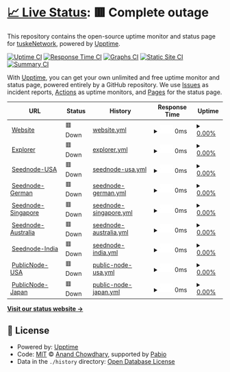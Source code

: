 # [📈 Live Status](https://uptime.tuske.network): <!--live status--> **🟥 Complete outage**

This repository contains the open-source uptime monitor and status page for [tuskeNetwork](https://tuske.network), powered by [Upptime](https://github.com/upptime/upptime).

[![Uptime CI](https://github.com/tuskeNetwork/tuskeUptime/workflows/Uptime%20CI/badge.svg)](https://github.com/tuskeNetwork/tuskeUptime/actions?query=workflow%3A%22Uptime+CI%22)
[![Response Time CI](https://github.com/tuskeNetwork/tuskeUptime/workflows/Response%20Time%20CI/badge.svg)](https://github.com/tuskeNetwork/tuskeUptime/actions?query=workflow%3A%22Response+Time+CI%22)
[![Graphs CI](https://github.com/tuskeNetwork/tuskeUptime/workflows/Graphs%20CI/badge.svg)](https://github.com/tuskeNetwork/tuskeUptime/actions?query=workflow%3A%22Graphs+CI%22)
[![Static Site CI](https://github.com/tuskeNetwork/tuskeUptime/workflows/Static%20Site%20CI/badge.svg)](https://github.com/tuskeNetwork/tuskeUptime/actions?query=workflow%3A%22Static+Site+CI%22)
[![Summary CI](https://github.com/tuskeNetwork/tuskeUptime/workflows/Summary%20CI/badge.svg)](https://github.com/tuskeNetwork/tuskeUptime/actions?query=workflow%3A%22Summary+CI%22)

With [Upptime](https://upptime.js.org), you can get your own unlimited and free uptime monitor and status page, powered entirely by a GitHub repository. We use [Issues](https://github.com/tuskeNetwork/tuskeUptime/issues) as incident reports, [Actions](https://github.com/tuskeNetwork/tuskeUptime/actions) as uptime monitors, and [Pages](https://uptime.tuske.network) for the status page.

<!--start: status pages-->
<!-- This summary is generated by Upptime (https://github.com/upptime/upptime) -->
<!-- Do not edit this manually, your changes will be overwritten -->
<!-- prettier-ignore -->
| URL | Status | History | Response Time | Uptime |
| --- | ------ | ------- | ------------- | ------ |
| <img alt="" src="https://icons.duckduckgo.com/ip3/tuske.network.ico" height="13"> [Website](https://tuske.network) | 🟥 Down | [website.yml](https://github.com/tuskeNetwork/tuskeUptime/commits/HEAD/history/website.yml) | <details><summary><img alt="Response time graph" src="./graphs/website/response-time-week.png" height="20"> 0ms</summary><br><a href="https://uptime.tuske.network/history/website"><img alt="Response time 582" src="https://img.shields.io/endpoint?url=https%3A%2F%2Fraw.githubusercontent.com%2FtuskeNetwork%2FtuskeUptime%2FHEAD%2Fapi%2Fwebsite%2Fresponse-time.json"></a><br><a href="https://uptime.tuske.network/history/website"><img alt="24-hour response time 0" src="https://img.shields.io/endpoint?url=https%3A%2F%2Fraw.githubusercontent.com%2FtuskeNetwork%2FtuskeUptime%2FHEAD%2Fapi%2Fwebsite%2Fresponse-time-day.json"></a><br><a href="https://uptime.tuske.network/history/website"><img alt="7-day response time 0" src="https://img.shields.io/endpoint?url=https%3A%2F%2Fraw.githubusercontent.com%2FtuskeNetwork%2FtuskeUptime%2FHEAD%2Fapi%2Fwebsite%2Fresponse-time-week.json"></a><br><a href="https://uptime.tuske.network/history/website"><img alt="30-day response time 0" src="https://img.shields.io/endpoint?url=https%3A%2F%2Fraw.githubusercontent.com%2FtuskeNetwork%2FtuskeUptime%2FHEAD%2Fapi%2Fwebsite%2Fresponse-time-month.json"></a><br><a href="https://uptime.tuske.network/history/website"><img alt="1-year response time 582" src="https://img.shields.io/endpoint?url=https%3A%2F%2Fraw.githubusercontent.com%2FtuskeNetwork%2FtuskeUptime%2FHEAD%2Fapi%2Fwebsite%2Fresponse-time-year.json"></a></details> | <details><summary><a href="https://uptime.tuske.network/history/website">0.00%</a></summary><a href="https://uptime.tuske.network/history/website"><img alt="All-time uptime 80.46%" src="https://img.shields.io/endpoint?url=https%3A%2F%2Fraw.githubusercontent.com%2FtuskeNetwork%2FtuskeUptime%2FHEAD%2Fapi%2Fwebsite%2Fuptime.json"></a><br><a href="https://uptime.tuske.network/history/website"><img alt="24-hour uptime 0.00%" src="https://img.shields.io/endpoint?url=https%3A%2F%2Fraw.githubusercontent.com%2FtuskeNetwork%2FtuskeUptime%2FHEAD%2Fapi%2Fwebsite%2Fuptime-day.json"></a><br><a href="https://uptime.tuske.network/history/website"><img alt="7-day uptime 0.00%" src="https://img.shields.io/endpoint?url=https%3A%2F%2Fraw.githubusercontent.com%2FtuskeNetwork%2FtuskeUptime%2FHEAD%2Fapi%2Fwebsite%2Fuptime-week.json"></a><br><a href="https://uptime.tuske.network/history/website"><img alt="30-day uptime 1.38%" src="https://img.shields.io/endpoint?url=https%3A%2F%2Fraw.githubusercontent.com%2FtuskeNetwork%2FtuskeUptime%2FHEAD%2Fapi%2Fwebsite%2Fuptime-month.json"></a><br><a href="https://uptime.tuske.network/history/website"><img alt="1-year uptime 80.46%" src="https://img.shields.io/endpoint?url=https%3A%2F%2Fraw.githubusercontent.com%2FtuskeNetwork%2FtuskeUptime%2FHEAD%2Fapi%2Fwebsite%2Fuptime-year.json"></a></details>
| <img alt="" src="https://icons.duckduckgo.com/ip3/explorer.tuske.network.ico" height="13"> [Explorer](https://explorer.tuske.network) | 🟥 Down | [explorer.yml](https://github.com/tuskeNetwork/tuskeUptime/commits/HEAD/history/explorer.yml) | <details><summary><img alt="Response time graph" src="./graphs/explorer/response-time-week.png" height="20"> 0ms</summary><br><a href="https://uptime.tuske.network/history/explorer"><img alt="Response time 479" src="https://img.shields.io/endpoint?url=https%3A%2F%2Fraw.githubusercontent.com%2FtuskeNetwork%2FtuskeUptime%2FHEAD%2Fapi%2Fexplorer%2Fresponse-time.json"></a><br><a href="https://uptime.tuske.network/history/explorer"><img alt="24-hour response time 0" src="https://img.shields.io/endpoint?url=https%3A%2F%2Fraw.githubusercontent.com%2FtuskeNetwork%2FtuskeUptime%2FHEAD%2Fapi%2Fexplorer%2Fresponse-time-day.json"></a><br><a href="https://uptime.tuske.network/history/explorer"><img alt="7-day response time 0" src="https://img.shields.io/endpoint?url=https%3A%2F%2Fraw.githubusercontent.com%2FtuskeNetwork%2FtuskeUptime%2FHEAD%2Fapi%2Fexplorer%2Fresponse-time-week.json"></a><br><a href="https://uptime.tuske.network/history/explorer"><img alt="30-day response time 0" src="https://img.shields.io/endpoint?url=https%3A%2F%2Fraw.githubusercontent.com%2FtuskeNetwork%2FtuskeUptime%2FHEAD%2Fapi%2Fexplorer%2Fresponse-time-month.json"></a><br><a href="https://uptime.tuske.network/history/explorer"><img alt="1-year response time 479" src="https://img.shields.io/endpoint?url=https%3A%2F%2Fraw.githubusercontent.com%2FtuskeNetwork%2FtuskeUptime%2FHEAD%2Fapi%2Fexplorer%2Fresponse-time-year.json"></a></details> | <details><summary><a href="https://uptime.tuske.network/history/explorer">0.00%</a></summary><a href="https://uptime.tuske.network/history/explorer"><img alt="All-time uptime 80.46%" src="https://img.shields.io/endpoint?url=https%3A%2F%2Fraw.githubusercontent.com%2FtuskeNetwork%2FtuskeUptime%2FHEAD%2Fapi%2Fexplorer%2Fuptime.json"></a><br><a href="https://uptime.tuske.network/history/explorer"><img alt="24-hour uptime 0.00%" src="https://img.shields.io/endpoint?url=https%3A%2F%2Fraw.githubusercontent.com%2FtuskeNetwork%2FtuskeUptime%2FHEAD%2Fapi%2Fexplorer%2Fuptime-day.json"></a><br><a href="https://uptime.tuske.network/history/explorer"><img alt="7-day uptime 0.00%" src="https://img.shields.io/endpoint?url=https%3A%2F%2Fraw.githubusercontent.com%2FtuskeNetwork%2FtuskeUptime%2FHEAD%2Fapi%2Fexplorer%2Fuptime-week.json"></a><br><a href="https://uptime.tuske.network/history/explorer"><img alt="30-day uptime 1.38%" src="https://img.shields.io/endpoint?url=https%3A%2F%2Fraw.githubusercontent.com%2FtuskeNetwork%2FtuskeUptime%2FHEAD%2Fapi%2Fexplorer%2Fuptime-month.json"></a><br><a href="https://uptime.tuske.network/history/explorer"><img alt="1-year uptime 80.46%" src="https://img.shields.io/endpoint?url=https%3A%2F%2Fraw.githubusercontent.com%2FtuskeNetwork%2FtuskeUptime%2FHEAD%2Fapi%2Fexplorer%2Fuptime-year.json"></a></details>
| <img alt="" src="https://icons.duckduckgo.com/ip3/null.ico" height="13"> [Seednode-USA](us.tuske.network) | 🟥 Down | [seednode-usa.yml](https://github.com/tuskeNetwork/tuskeUptime/commits/HEAD/history/seednode-usa.yml) | <details><summary><img alt="Response time graph" src="./graphs/seednode-usa/response-time-week.png" height="20"> 0ms</summary><br><a href="https://uptime.tuske.network/history/seednode-usa"><img alt="Response time 81" src="https://img.shields.io/endpoint?url=https%3A%2F%2Fraw.githubusercontent.com%2FtuskeNetwork%2FtuskeUptime%2FHEAD%2Fapi%2Fseednode-usa%2Fresponse-time.json"></a><br><a href="https://uptime.tuske.network/history/seednode-usa"><img alt="24-hour response time 0" src="https://img.shields.io/endpoint?url=https%3A%2F%2Fraw.githubusercontent.com%2FtuskeNetwork%2FtuskeUptime%2FHEAD%2Fapi%2Fseednode-usa%2Fresponse-time-day.json"></a><br><a href="https://uptime.tuske.network/history/seednode-usa"><img alt="7-day response time 0" src="https://img.shields.io/endpoint?url=https%3A%2F%2Fraw.githubusercontent.com%2FtuskeNetwork%2FtuskeUptime%2FHEAD%2Fapi%2Fseednode-usa%2Fresponse-time-week.json"></a><br><a href="https://uptime.tuske.network/history/seednode-usa"><img alt="30-day response time 0" src="https://img.shields.io/endpoint?url=https%3A%2F%2Fraw.githubusercontent.com%2FtuskeNetwork%2FtuskeUptime%2FHEAD%2Fapi%2Fseednode-usa%2Fresponse-time-month.json"></a><br><a href="https://uptime.tuske.network/history/seednode-usa"><img alt="1-year response time 81" src="https://img.shields.io/endpoint?url=https%3A%2F%2Fraw.githubusercontent.com%2FtuskeNetwork%2FtuskeUptime%2FHEAD%2Fapi%2Fseednode-usa%2Fresponse-time-year.json"></a></details> | <details><summary><a href="https://uptime.tuske.network/history/seednode-usa">0.00%</a></summary><a href="https://uptime.tuske.network/history/seednode-usa"><img alt="All-time uptime 78.32%" src="https://img.shields.io/endpoint?url=https%3A%2F%2Fraw.githubusercontent.com%2FtuskeNetwork%2FtuskeUptime%2FHEAD%2Fapi%2Fseednode-usa%2Fuptime.json"></a><br><a href="https://uptime.tuske.network/history/seednode-usa"><img alt="24-hour uptime 0.00%" src="https://img.shields.io/endpoint?url=https%3A%2F%2Fraw.githubusercontent.com%2FtuskeNetwork%2FtuskeUptime%2FHEAD%2Fapi%2Fseednode-usa%2Fuptime-day.json"></a><br><a href="https://uptime.tuske.network/history/seednode-usa"><img alt="7-day uptime 0.00%" src="https://img.shields.io/endpoint?url=https%3A%2F%2Fraw.githubusercontent.com%2FtuskeNetwork%2FtuskeUptime%2FHEAD%2Fapi%2Fseednode-usa%2Fuptime-week.json"></a><br><a href="https://uptime.tuske.network/history/seednode-usa"><img alt="30-day uptime 1.38%" src="https://img.shields.io/endpoint?url=https%3A%2F%2Fraw.githubusercontent.com%2FtuskeNetwork%2FtuskeUptime%2FHEAD%2Fapi%2Fseednode-usa%2Fuptime-month.json"></a><br><a href="https://uptime.tuske.network/history/seednode-usa"><img alt="1-year uptime 78.32%" src="https://img.shields.io/endpoint?url=https%3A%2F%2Fraw.githubusercontent.com%2FtuskeNetwork%2FtuskeUptime%2FHEAD%2Fapi%2Fseednode-usa%2Fuptime-year.json"></a></details>
| <img alt="" src="https://icons.duckduckgo.com/ip3/null.ico" height="13"> [Seednode-German](de.tuske.network) | 🟥 Down | [seednode-german.yml](https://github.com/tuskeNetwork/tuskeUptime/commits/HEAD/history/seednode-german.yml) | <details><summary><img alt="Response time graph" src="./graphs/seednode-german/response-time-week.png" height="20"> 0ms</summary><br><a href="https://uptime.tuske.network/history/seednode-german"><img alt="Response time 140" src="https://img.shields.io/endpoint?url=https%3A%2F%2Fraw.githubusercontent.com%2FtuskeNetwork%2FtuskeUptime%2FHEAD%2Fapi%2Fseednode-german%2Fresponse-time.json"></a><br><a href="https://uptime.tuske.network/history/seednode-german"><img alt="24-hour response time 0" src="https://img.shields.io/endpoint?url=https%3A%2F%2Fraw.githubusercontent.com%2FtuskeNetwork%2FtuskeUptime%2FHEAD%2Fapi%2Fseednode-german%2Fresponse-time-day.json"></a><br><a href="https://uptime.tuske.network/history/seednode-german"><img alt="7-day response time 0" src="https://img.shields.io/endpoint?url=https%3A%2F%2Fraw.githubusercontent.com%2FtuskeNetwork%2FtuskeUptime%2FHEAD%2Fapi%2Fseednode-german%2Fresponse-time-week.json"></a><br><a href="https://uptime.tuske.network/history/seednode-german"><img alt="30-day response time 0" src="https://img.shields.io/endpoint?url=https%3A%2F%2Fraw.githubusercontent.com%2FtuskeNetwork%2FtuskeUptime%2FHEAD%2Fapi%2Fseednode-german%2Fresponse-time-month.json"></a><br><a href="https://uptime.tuske.network/history/seednode-german"><img alt="1-year response time 140" src="https://img.shields.io/endpoint?url=https%3A%2F%2Fraw.githubusercontent.com%2FtuskeNetwork%2FtuskeUptime%2FHEAD%2Fapi%2Fseednode-german%2Fresponse-time-year.json"></a></details> | <details><summary><a href="https://uptime.tuske.network/history/seednode-german">0.00%</a></summary><a href="https://uptime.tuske.network/history/seednode-german"><img alt="All-time uptime 79.77%" src="https://img.shields.io/endpoint?url=https%3A%2F%2Fraw.githubusercontent.com%2FtuskeNetwork%2FtuskeUptime%2FHEAD%2Fapi%2Fseednode-german%2Fuptime.json"></a><br><a href="https://uptime.tuske.network/history/seednode-german"><img alt="24-hour uptime 0.00%" src="https://img.shields.io/endpoint?url=https%3A%2F%2Fraw.githubusercontent.com%2FtuskeNetwork%2FtuskeUptime%2FHEAD%2Fapi%2Fseednode-german%2Fuptime-day.json"></a><br><a href="https://uptime.tuske.network/history/seednode-german"><img alt="7-day uptime 0.00%" src="https://img.shields.io/endpoint?url=https%3A%2F%2Fraw.githubusercontent.com%2FtuskeNetwork%2FtuskeUptime%2FHEAD%2Fapi%2Fseednode-german%2Fuptime-week.json"></a><br><a href="https://uptime.tuske.network/history/seednode-german"><img alt="30-day uptime 1.38%" src="https://img.shields.io/endpoint?url=https%3A%2F%2Fraw.githubusercontent.com%2FtuskeNetwork%2FtuskeUptime%2FHEAD%2Fapi%2Fseednode-german%2Fuptime-month.json"></a><br><a href="https://uptime.tuske.network/history/seednode-german"><img alt="1-year uptime 79.77%" src="https://img.shields.io/endpoint?url=https%3A%2F%2Fraw.githubusercontent.com%2FtuskeNetwork%2FtuskeUptime%2FHEAD%2Fapi%2Fseednode-german%2Fuptime-year.json"></a></details>
| <img alt="" src="https://icons.duckduckgo.com/ip3/null.ico" height="13"> [Seednode-Singapore](sg.tuske.network) | 🟥 Down | [seednode-singapore.yml](https://github.com/tuskeNetwork/tuskeUptime/commits/HEAD/history/seednode-singapore.yml) | <details><summary><img alt="Response time graph" src="./graphs/seednode-singapore/response-time-week.png" height="20"> 0ms</summary><br><a href="https://uptime.tuske.network/history/seednode-singapore"><img alt="Response time 216" src="https://img.shields.io/endpoint?url=https%3A%2F%2Fraw.githubusercontent.com%2FtuskeNetwork%2FtuskeUptime%2FHEAD%2Fapi%2Fseednode-singapore%2Fresponse-time.json"></a><br><a href="https://uptime.tuske.network/history/seednode-singapore"><img alt="24-hour response time 0" src="https://img.shields.io/endpoint?url=https%3A%2F%2Fraw.githubusercontent.com%2FtuskeNetwork%2FtuskeUptime%2FHEAD%2Fapi%2Fseednode-singapore%2Fresponse-time-day.json"></a><br><a href="https://uptime.tuske.network/history/seednode-singapore"><img alt="7-day response time 0" src="https://img.shields.io/endpoint?url=https%3A%2F%2Fraw.githubusercontent.com%2FtuskeNetwork%2FtuskeUptime%2FHEAD%2Fapi%2Fseednode-singapore%2Fresponse-time-week.json"></a><br><a href="https://uptime.tuske.network/history/seednode-singapore"><img alt="30-day response time 0" src="https://img.shields.io/endpoint?url=https%3A%2F%2Fraw.githubusercontent.com%2FtuskeNetwork%2FtuskeUptime%2FHEAD%2Fapi%2Fseednode-singapore%2Fresponse-time-month.json"></a><br><a href="https://uptime.tuske.network/history/seednode-singapore"><img alt="1-year response time 216" src="https://img.shields.io/endpoint?url=https%3A%2F%2Fraw.githubusercontent.com%2FtuskeNetwork%2FtuskeUptime%2FHEAD%2Fapi%2Fseednode-singapore%2Fresponse-time-year.json"></a></details> | <details><summary><a href="https://uptime.tuske.network/history/seednode-singapore">0.00%</a></summary><a href="https://uptime.tuske.network/history/seednode-singapore"><img alt="All-time uptime 77.19%" src="https://img.shields.io/endpoint?url=https%3A%2F%2Fraw.githubusercontent.com%2FtuskeNetwork%2FtuskeUptime%2FHEAD%2Fapi%2Fseednode-singapore%2Fuptime.json"></a><br><a href="https://uptime.tuske.network/history/seednode-singapore"><img alt="24-hour uptime 0.00%" src="https://img.shields.io/endpoint?url=https%3A%2F%2Fraw.githubusercontent.com%2FtuskeNetwork%2FtuskeUptime%2FHEAD%2Fapi%2Fseednode-singapore%2Fuptime-day.json"></a><br><a href="https://uptime.tuske.network/history/seednode-singapore"><img alt="7-day uptime 0.00%" src="https://img.shields.io/endpoint?url=https%3A%2F%2Fraw.githubusercontent.com%2FtuskeNetwork%2FtuskeUptime%2FHEAD%2Fapi%2Fseednode-singapore%2Fuptime-week.json"></a><br><a href="https://uptime.tuske.network/history/seednode-singapore"><img alt="30-day uptime 1.38%" src="https://img.shields.io/endpoint?url=https%3A%2F%2Fraw.githubusercontent.com%2FtuskeNetwork%2FtuskeUptime%2FHEAD%2Fapi%2Fseednode-singapore%2Fuptime-month.json"></a><br><a href="https://uptime.tuske.network/history/seednode-singapore"><img alt="1-year uptime 77.19%" src="https://img.shields.io/endpoint?url=https%3A%2F%2Fraw.githubusercontent.com%2FtuskeNetwork%2FtuskeUptime%2FHEAD%2Fapi%2Fseednode-singapore%2Fuptime-year.json"></a></details>
| <img alt="" src="https://icons.duckduckgo.com/ip3/null.ico" height="13"> [Seednode-Australia](au.tuske.network) | 🟥 Down | [seednode-australia.yml](https://github.com/tuskeNetwork/tuskeUptime/commits/HEAD/history/seednode-australia.yml) | <details><summary><img alt="Response time graph" src="./graphs/seednode-australia/response-time-week.png" height="20"> 0ms</summary><br><a href="https://uptime.tuske.network/history/seednode-australia"><img alt="Response time 212" src="https://img.shields.io/endpoint?url=https%3A%2F%2Fraw.githubusercontent.com%2FtuskeNetwork%2FtuskeUptime%2FHEAD%2Fapi%2Fseednode-australia%2Fresponse-time.json"></a><br><a href="https://uptime.tuske.network/history/seednode-australia"><img alt="24-hour response time 0" src="https://img.shields.io/endpoint?url=https%3A%2F%2Fraw.githubusercontent.com%2FtuskeNetwork%2FtuskeUptime%2FHEAD%2Fapi%2Fseednode-australia%2Fresponse-time-day.json"></a><br><a href="https://uptime.tuske.network/history/seednode-australia"><img alt="7-day response time 0" src="https://img.shields.io/endpoint?url=https%3A%2F%2Fraw.githubusercontent.com%2FtuskeNetwork%2FtuskeUptime%2FHEAD%2Fapi%2Fseednode-australia%2Fresponse-time-week.json"></a><br><a href="https://uptime.tuske.network/history/seednode-australia"><img alt="30-day response time 0" src="https://img.shields.io/endpoint?url=https%3A%2F%2Fraw.githubusercontent.com%2FtuskeNetwork%2FtuskeUptime%2FHEAD%2Fapi%2Fseednode-australia%2Fresponse-time-month.json"></a><br><a href="https://uptime.tuske.network/history/seednode-australia"><img alt="1-year response time 212" src="https://img.shields.io/endpoint?url=https%3A%2F%2Fraw.githubusercontent.com%2FtuskeNetwork%2FtuskeUptime%2FHEAD%2Fapi%2Fseednode-australia%2Fresponse-time-year.json"></a></details> | <details><summary><a href="https://uptime.tuske.network/history/seednode-australia">0.00%</a></summary><a href="https://uptime.tuske.network/history/seednode-australia"><img alt="All-time uptime 80.18%" src="https://img.shields.io/endpoint?url=https%3A%2F%2Fraw.githubusercontent.com%2FtuskeNetwork%2FtuskeUptime%2FHEAD%2Fapi%2Fseednode-australia%2Fuptime.json"></a><br><a href="https://uptime.tuske.network/history/seednode-australia"><img alt="24-hour uptime 0.00%" src="https://img.shields.io/endpoint?url=https%3A%2F%2Fraw.githubusercontent.com%2FtuskeNetwork%2FtuskeUptime%2FHEAD%2Fapi%2Fseednode-australia%2Fuptime-day.json"></a><br><a href="https://uptime.tuske.network/history/seednode-australia"><img alt="7-day uptime 0.00%" src="https://img.shields.io/endpoint?url=https%3A%2F%2Fraw.githubusercontent.com%2FtuskeNetwork%2FtuskeUptime%2FHEAD%2Fapi%2Fseednode-australia%2Fuptime-week.json"></a><br><a href="https://uptime.tuske.network/history/seednode-australia"><img alt="30-day uptime 1.38%" src="https://img.shields.io/endpoint?url=https%3A%2F%2Fraw.githubusercontent.com%2FtuskeNetwork%2FtuskeUptime%2FHEAD%2Fapi%2Fseednode-australia%2Fuptime-month.json"></a><br><a href="https://uptime.tuske.network/history/seednode-australia"><img alt="1-year uptime 80.18%" src="https://img.shields.io/endpoint?url=https%3A%2F%2Fraw.githubusercontent.com%2FtuskeNetwork%2FtuskeUptime%2FHEAD%2Fapi%2Fseednode-australia%2Fuptime-year.json"></a></details>
| <img alt="" src="https://icons.duckduckgo.com/ip3/null.ico" height="13"> [Seednode-India](in.tuske.network) | 🟥 Down | [seednode-india.yml](https://github.com/tuskeNetwork/tuskeUptime/commits/HEAD/history/seednode-india.yml) | <details><summary><img alt="Response time graph" src="./graphs/seednode-india/response-time-week.png" height="20"> 0ms</summary><br><a href="https://uptime.tuske.network/history/seednode-india"><img alt="Response time 229" src="https://img.shields.io/endpoint?url=https%3A%2F%2Fraw.githubusercontent.com%2FtuskeNetwork%2FtuskeUptime%2FHEAD%2Fapi%2Fseednode-india%2Fresponse-time.json"></a><br><a href="https://uptime.tuske.network/history/seednode-india"><img alt="24-hour response time 0" src="https://img.shields.io/endpoint?url=https%3A%2F%2Fraw.githubusercontent.com%2FtuskeNetwork%2FtuskeUptime%2FHEAD%2Fapi%2Fseednode-india%2Fresponse-time-day.json"></a><br><a href="https://uptime.tuske.network/history/seednode-india"><img alt="7-day response time 0" src="https://img.shields.io/endpoint?url=https%3A%2F%2Fraw.githubusercontent.com%2FtuskeNetwork%2FtuskeUptime%2FHEAD%2Fapi%2Fseednode-india%2Fresponse-time-week.json"></a><br><a href="https://uptime.tuske.network/history/seednode-india"><img alt="30-day response time 0" src="https://img.shields.io/endpoint?url=https%3A%2F%2Fraw.githubusercontent.com%2FtuskeNetwork%2FtuskeUptime%2FHEAD%2Fapi%2Fseednode-india%2Fresponse-time-month.json"></a><br><a href="https://uptime.tuske.network/history/seednode-india"><img alt="1-year response time 229" src="https://img.shields.io/endpoint?url=https%3A%2F%2Fraw.githubusercontent.com%2FtuskeNetwork%2FtuskeUptime%2FHEAD%2Fapi%2Fseednode-india%2Fresponse-time-year.json"></a></details> | <details><summary><a href="https://uptime.tuske.network/history/seednode-india">0.00%</a></summary><a href="https://uptime.tuske.network/history/seednode-india"><img alt="All-time uptime 80.22%" src="https://img.shields.io/endpoint?url=https%3A%2F%2Fraw.githubusercontent.com%2FtuskeNetwork%2FtuskeUptime%2FHEAD%2Fapi%2Fseednode-india%2Fuptime.json"></a><br><a href="https://uptime.tuske.network/history/seednode-india"><img alt="24-hour uptime 0.00%" src="https://img.shields.io/endpoint?url=https%3A%2F%2Fraw.githubusercontent.com%2FtuskeNetwork%2FtuskeUptime%2FHEAD%2Fapi%2Fseednode-india%2Fuptime-day.json"></a><br><a href="https://uptime.tuske.network/history/seednode-india"><img alt="7-day uptime 0.00%" src="https://img.shields.io/endpoint?url=https%3A%2F%2Fraw.githubusercontent.com%2FtuskeNetwork%2FtuskeUptime%2FHEAD%2Fapi%2Fseednode-india%2Fuptime-week.json"></a><br><a href="https://uptime.tuske.network/history/seednode-india"><img alt="30-day uptime 1.38%" src="https://img.shields.io/endpoint?url=https%3A%2F%2Fraw.githubusercontent.com%2FtuskeNetwork%2FtuskeUptime%2FHEAD%2Fapi%2Fseednode-india%2Fuptime-month.json"></a><br><a href="https://uptime.tuske.network/history/seednode-india"><img alt="1-year uptime 80.22%" src="https://img.shields.io/endpoint?url=https%3A%2F%2Fraw.githubusercontent.com%2FtuskeNetwork%2FtuskeUptime%2FHEAD%2Fapi%2Fseednode-india%2Fuptime-year.json"></a></details>
| <img alt="" src="https://icons.duckduckgo.com/ip3/null.ico" height="13"> [PublicNode-USA](node-us.tuske.network) | 🟥 Down | [public-node-usa.yml](https://github.com/tuskeNetwork/tuskeUptime/commits/HEAD/history/public-node-usa.yml) | <details><summary><img alt="Response time graph" src="./graphs/public-node-usa/response-time-week.png" height="20"> 0ms</summary><br><a href="https://uptime.tuske.network/history/public-node-usa"><img alt="Response time 100" src="https://img.shields.io/endpoint?url=https%3A%2F%2Fraw.githubusercontent.com%2FtuskeNetwork%2FtuskeUptime%2FHEAD%2Fapi%2Fpublic-node-usa%2Fresponse-time.json"></a><br><a href="https://uptime.tuske.network/history/public-node-usa"><img alt="24-hour response time 0" src="https://img.shields.io/endpoint?url=https%3A%2F%2Fraw.githubusercontent.com%2FtuskeNetwork%2FtuskeUptime%2FHEAD%2Fapi%2Fpublic-node-usa%2Fresponse-time-day.json"></a><br><a href="https://uptime.tuske.network/history/public-node-usa"><img alt="7-day response time 0" src="https://img.shields.io/endpoint?url=https%3A%2F%2Fraw.githubusercontent.com%2FtuskeNetwork%2FtuskeUptime%2FHEAD%2Fapi%2Fpublic-node-usa%2Fresponse-time-week.json"></a><br><a href="https://uptime.tuske.network/history/public-node-usa"><img alt="30-day response time 0" src="https://img.shields.io/endpoint?url=https%3A%2F%2Fraw.githubusercontent.com%2FtuskeNetwork%2FtuskeUptime%2FHEAD%2Fapi%2Fpublic-node-usa%2Fresponse-time-month.json"></a><br><a href="https://uptime.tuske.network/history/public-node-usa"><img alt="1-year response time 100" src="https://img.shields.io/endpoint?url=https%3A%2F%2Fraw.githubusercontent.com%2FtuskeNetwork%2FtuskeUptime%2FHEAD%2Fapi%2Fpublic-node-usa%2Fresponse-time-year.json"></a></details> | <details><summary><a href="https://uptime.tuske.network/history/public-node-usa">0.00%</a></summary><a href="https://uptime.tuske.network/history/public-node-usa"><img alt="All-time uptime 72.17%" src="https://img.shields.io/endpoint?url=https%3A%2F%2Fraw.githubusercontent.com%2FtuskeNetwork%2FtuskeUptime%2FHEAD%2Fapi%2Fpublic-node-usa%2Fuptime.json"></a><br><a href="https://uptime.tuske.network/history/public-node-usa"><img alt="24-hour uptime 0.00%" src="https://img.shields.io/endpoint?url=https%3A%2F%2Fraw.githubusercontent.com%2FtuskeNetwork%2FtuskeUptime%2FHEAD%2Fapi%2Fpublic-node-usa%2Fuptime-day.json"></a><br><a href="https://uptime.tuske.network/history/public-node-usa"><img alt="7-day uptime 0.00%" src="https://img.shields.io/endpoint?url=https%3A%2F%2Fraw.githubusercontent.com%2FtuskeNetwork%2FtuskeUptime%2FHEAD%2Fapi%2Fpublic-node-usa%2Fuptime-week.json"></a><br><a href="https://uptime.tuske.network/history/public-node-usa"><img alt="30-day uptime 1.38%" src="https://img.shields.io/endpoint?url=https%3A%2F%2Fraw.githubusercontent.com%2FtuskeNetwork%2FtuskeUptime%2FHEAD%2Fapi%2Fpublic-node-usa%2Fuptime-month.json"></a><br><a href="https://uptime.tuske.network/history/public-node-usa"><img alt="1-year uptime 72.17%" src="https://img.shields.io/endpoint?url=https%3A%2F%2Fraw.githubusercontent.com%2FtuskeNetwork%2FtuskeUptime%2FHEAD%2Fapi%2Fpublic-node-usa%2Fuptime-year.json"></a></details>
| <img alt="" src="https://icons.duckduckgo.com/ip3/null.ico" height="13"> [PublicNode-Japan](node-jp.tuske.network) | 🟥 Down | [public-node-japan.yml](https://github.com/tuskeNetwork/tuskeUptime/commits/HEAD/history/public-node-japan.yml) | <details><summary><img alt="Response time graph" src="./graphs/public-node-japan/response-time-week.png" height="20"> 0ms</summary><br><a href="https://uptime.tuske.network/history/public-node-japan"><img alt="Response time 157" src="https://img.shields.io/endpoint?url=https%3A%2F%2Fraw.githubusercontent.com%2FtuskeNetwork%2FtuskeUptime%2FHEAD%2Fapi%2Fpublic-node-japan%2Fresponse-time.json"></a><br><a href="https://uptime.tuske.network/history/public-node-japan"><img alt="24-hour response time 0" src="https://img.shields.io/endpoint?url=https%3A%2F%2Fraw.githubusercontent.com%2FtuskeNetwork%2FtuskeUptime%2FHEAD%2Fapi%2Fpublic-node-japan%2Fresponse-time-day.json"></a><br><a href="https://uptime.tuske.network/history/public-node-japan"><img alt="7-day response time 0" src="https://img.shields.io/endpoint?url=https%3A%2F%2Fraw.githubusercontent.com%2FtuskeNetwork%2FtuskeUptime%2FHEAD%2Fapi%2Fpublic-node-japan%2Fresponse-time-week.json"></a><br><a href="https://uptime.tuske.network/history/public-node-japan"><img alt="30-day response time 0" src="https://img.shields.io/endpoint?url=https%3A%2F%2Fraw.githubusercontent.com%2FtuskeNetwork%2FtuskeUptime%2FHEAD%2Fapi%2Fpublic-node-japan%2Fresponse-time-month.json"></a><br><a href="https://uptime.tuske.network/history/public-node-japan"><img alt="1-year response time 157" src="https://img.shields.io/endpoint?url=https%3A%2F%2Fraw.githubusercontent.com%2FtuskeNetwork%2FtuskeUptime%2FHEAD%2Fapi%2Fpublic-node-japan%2Fresponse-time-year.json"></a></details> | <details><summary><a href="https://uptime.tuske.network/history/public-node-japan">0.00%</a></summary><a href="https://uptime.tuske.network/history/public-node-japan"><img alt="All-time uptime 76.47%" src="https://img.shields.io/endpoint?url=https%3A%2F%2Fraw.githubusercontent.com%2FtuskeNetwork%2FtuskeUptime%2FHEAD%2Fapi%2Fpublic-node-japan%2Fuptime.json"></a><br><a href="https://uptime.tuske.network/history/public-node-japan"><img alt="24-hour uptime 0.00%" src="https://img.shields.io/endpoint?url=https%3A%2F%2Fraw.githubusercontent.com%2FtuskeNetwork%2FtuskeUptime%2FHEAD%2Fapi%2Fpublic-node-japan%2Fuptime-day.json"></a><br><a href="https://uptime.tuske.network/history/public-node-japan"><img alt="7-day uptime 0.00%" src="https://img.shields.io/endpoint?url=https%3A%2F%2Fraw.githubusercontent.com%2FtuskeNetwork%2FtuskeUptime%2FHEAD%2Fapi%2Fpublic-node-japan%2Fuptime-week.json"></a><br><a href="https://uptime.tuske.network/history/public-node-japan"><img alt="30-day uptime 1.38%" src="https://img.shields.io/endpoint?url=https%3A%2F%2Fraw.githubusercontent.com%2FtuskeNetwork%2FtuskeUptime%2FHEAD%2Fapi%2Fpublic-node-japan%2Fuptime-month.json"></a><br><a href="https://uptime.tuske.network/history/public-node-japan"><img alt="1-year uptime 76.47%" src="https://img.shields.io/endpoint?url=https%3A%2F%2Fraw.githubusercontent.com%2FtuskeNetwork%2FtuskeUptime%2FHEAD%2Fapi%2Fpublic-node-japan%2Fuptime-year.json"></a></details>

<!--end: status pages-->

[**Visit our status website →**](https://uptime.tuske.network)

## 📄 License

- Powered by: [Upptime](https://github.com/upptime/upptime)
- Code: [MIT](./LICENSE) © [Anand Chowdhary](https://anandchowdhary.com), supported by [Pabio](https://pabio.com)
- Data in the `./history` directory: [Open Database License](https://opendatacommons.org/licenses/odbl/1-0/)
